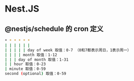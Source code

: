 # Nest.JS

## @nestjs/schedule 的 cron 定义
```bash
* * * * * *
| | | | | |
| | | | | day of week 取值：0-7 （0和7都表示周日，1表示周一）
| | | | month 取值：1-12
| | | day of month 取值：1-31
| | hour 取值：0-23
| minute 取值：0-59
second (optional) 取值：0-59
```